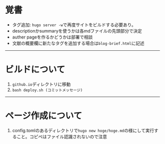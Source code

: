 # 覚書
+ タグ追加: `hugo server -w`で再度サイトをビルドする必要あり。
+ descriptionかsummaryを使うかは各mdファイルの先頭部分で決定
+ auther pageを作るかどうかは部署で相談
+ 文献の概要欄に新たなタグを追加する場合は`blog-brief.html`に記述
-----
# ビルドについて
1. `github.io`ディレクトリに移動
1. `bash deploy.sh (コミットメッセージ)`

-----
# ページ作成について
1. config.tomlのあるディレクトリで`hugo new hoge/hoge.md`の様にして実行すること。コピペはファイル認識されないので注意
